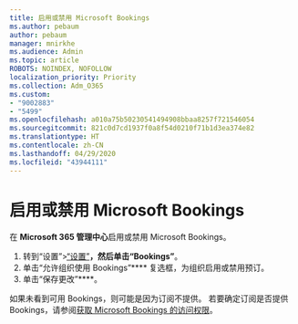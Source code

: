 ```yaml
---
title: 启用或禁用 Microsoft Bookings
ms.author: pebaum
author: pebaum
manager: mnirkhe
ms.audience: Admin
ms.topic: article
ROBOTS: NOINDEX, NOFOLLOW
localization_priority: Priority
ms.collection: Adm_O365
ms.custom:
- "9002883"
- "5499"
ms.openlocfilehash: a010a75b50230541494908bbaa8257f721546054
ms.sourcegitcommit: 821c0d7cd1937f0a8f54d0210f71b1d3ea374e82
ms.translationtype: HT
ms.contentlocale: zh-CN
ms.lasthandoff: 04/29/2020
ms.locfileid: "43944111"
---
```

# <a name="enable-or-disable-microsoft-bookings"></a>启用或禁用 Microsoft Bookings

在 **Microsoft 365 管理中心**启用或禁用 Microsoft Bookings。

1. 转到“设置”>[“设置”](https://admin.microsoft.com/Adminportal/Home?source=applauncher#/Settings/Services)****，然后单击“Bookings”****。
2. 单击“允许组织使用 Bookings”**** 复选框，为组织启用或禁用预订。
3. 单击“保存更改”****。

如果未看到可用 Bookings，则可能是因为订阅不提供。 若要确定订阅是否提供 Bookings，请参阅[获取 Microsoft Bookings 的访问权限](https://support.microsoft.com/zh-CN/office/get-access-to-microsoft-bookings-5382dc07-aaa5-45c9-8767-502333b214ce)。
